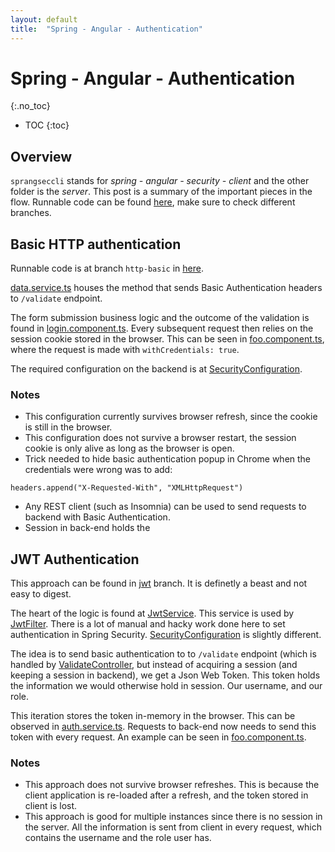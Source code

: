 ```yaml
---
layout: default
title:  "Spring - Angular - Authentication"
---
```


# Spring - Angular - Authentication
{:.no_toc}

* TOC
{:toc}

## Overview
`sprangseccli` stands for _spring - angular - security - client_ and the other folder is the _server_.
This post is a summary of the important pieces in the flow. Runnable code can be found [here](https://github.com/koraytugay/spr-ang-sec), make sure to check different branches. 

## Basic HTTP authentication
Runnable code is at branch `http-basic` in [here](https://github.com/koraytugay/spr-ang-sec/tree/http-basic). 

[data.service.ts](https://github.com/koraytugay/spr-ang-sec/blob/http-basic/sprangseccli/src/app/data.service.ts) houses the method that sends Basic Authentication headers to `/validate` endpoint.

The form submission business logic and the outcome of the validation is found in [login.component.ts](https://github.com/koraytugay/spr-ang-sec/blob/http-basic/sprangseccli/src/app/login/login.component.ts). Every subsequent request then relies on the session cookie stored in the browser. This can be seen in [foo.component.ts](https://github.com/koraytugay/spr-ang-sec/blob/http-basic/sprangseccli/src/app/foo/foo.component.ts), where the request is made with `withCredentials: true`.

The required configuration on the backend is at [SecurityConfiguration](https://github.com/koraytugay/spr-ang-sec/blob/http-basic/sprangsecsrvr/src/main/java/biz/tugay/sprangsec/configuration/SecurityConfiguration.java). 

### Notes
- This configuration currently survives browser refresh, since the cookie is still in the browser. 
- This configuration does not survive a browser restart, the session cookie is only alive as long as the browser is open.
- Trick needed to hide basic authentication popup in Chrome when the credentials were wrong was to add:
```
headers.append("X-Requested-With", "XMLHttpRequest")
```
- Any REST client (such as Insomnia) can be used to send requests to backend with Basic Authentication. 
- Session in back-end holds the 

## JWT Authentication
This approach can be found in [jwt](https://github.com/koraytugay/spr-ang-sec/tree/jwt) branch. It is definetly a beast and not easy to digest. 

The heart of the logic is found at [JwtService](https://github.com/koraytugay/spr-ang-sec/blob/jwt/sprangsecsrvr/src/main/java/biz/tugay/sprangsec/service/JwtService.java). This service is used by [JwtFilter](https://github.com/koraytugay/spr-ang-sec/blob/jwt/sprangsecsrvr/src/main/java/biz/tugay/sprangsec/filter/JwtFilter.java). There is a lot of manual and hacky work done here to set authentication in Spring Security. [SecurityConfiguration](https://github.com/koraytugay/spr-ang-sec/blob/jwt/sprangsecsrvr/src/main/java/biz/tugay/sprangsec/configuration/SecurityConfiguration.java) is slightly different.

The idea is to send basic authentication to to `/validate` endpoint (which is handled by [ValidateController](https://github.com/koraytugay/spr-ang-sec/blob/jwt/sprangsecsrvr/src/main/java/biz/tugay/sprangsec/controller/ValidateController.java), but instead of acquiring a session (and keeping a session in backend), we get a Json Web Token. This token holds the information we would otherwise hold in session. Our username, and our role. 

This iteration stores the token in-memory in the browser. This can be observed in [auth.service.ts](https://github.com/koraytugay/spr-ang-sec/blob/jwt/sprangseccli/src/app/auth.service.ts). Requests to back-end now needs to send this token with every request. An example can be seen in [foo.component.ts](https://github.com/koraytugay/spr-ang-sec/blob/jwt/sprangseccli/src/app/foo/foo.component.ts).

### Notes
- This approach does not survive browser refreshes. This is because the client application is re-loaded after a refresh, and the token stored in client is lost.
- This approach is good for multiple instances since there is no session in the server. All the information is sent from client in every request, which contains the username and the role user has.